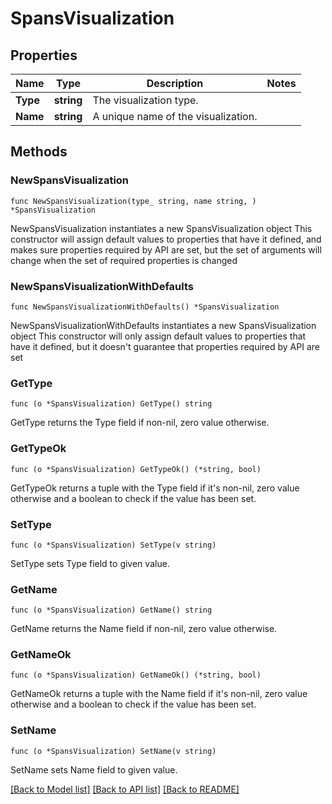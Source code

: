 # SpansVisualization

## Properties

Name | Type | Description | Notes
------------ | ------------- | ------------- | -------------
**Type** | **string** | The visualization type. | 
**Name** | **string** | A unique name of the visualization. | 

## Methods

### NewSpansVisualization

`func NewSpansVisualization(type_ string, name string, ) *SpansVisualization`

NewSpansVisualization instantiates a new SpansVisualization object
This constructor will assign default values to properties that have it defined,
and makes sure properties required by API are set, but the set of arguments
will change when the set of required properties is changed

### NewSpansVisualizationWithDefaults

`func NewSpansVisualizationWithDefaults() *SpansVisualization`

NewSpansVisualizationWithDefaults instantiates a new SpansVisualization object
This constructor will only assign default values to properties that have it defined,
but it doesn't guarantee that properties required by API are set

### GetType

`func (o *SpansVisualization) GetType() string`

GetType returns the Type field if non-nil, zero value otherwise.

### GetTypeOk

`func (o *SpansVisualization) GetTypeOk() (*string, bool)`

GetTypeOk returns a tuple with the Type field if it's non-nil, zero value otherwise
and a boolean to check if the value has been set.

### SetType

`func (o *SpansVisualization) SetType(v string)`

SetType sets Type field to given value.


### GetName

`func (o *SpansVisualization) GetName() string`

GetName returns the Name field if non-nil, zero value otherwise.

### GetNameOk

`func (o *SpansVisualization) GetNameOk() (*string, bool)`

GetNameOk returns a tuple with the Name field if it's non-nil, zero value otherwise
and a boolean to check if the value has been set.

### SetName

`func (o *SpansVisualization) SetName(v string)`

SetName sets Name field to given value.



[[Back to Model list]](../README.md#documentation-for-models) [[Back to API list]](../README.md#documentation-for-api-endpoints) [[Back to README]](../README.md)


